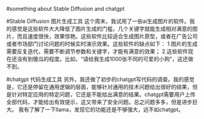 #something about Stable Diffusion and chatgpt

#Stable Diffusion 图片生成工具
这个周末，我试用了一些ai生成图片的软件。我的感觉是这些软件大大降低了图片生成的门槛，几个关键字就能生成相对满意的图片，而且速度很快，效果惊艳。这些软件比较适合生成图片原型，或者在广告公司或者市场部门讨论问题的时候实时演示效果。这些软件的缺点如下：
1.图片的生成需要反复迭代，需要不断调节参数和关键字，才能有满意的效果；
2.这些软件现在还没有到傻瓜的程度。比如，“请给我生成1000张不同的可爱的小狗”，这还做不到。

#chatgpt 代码生成工具
另外，我还做了初步的chatgpt写代码的调查。我的感觉是，它还是停留在通用逻辑的层面，能够针对通用的技术问题给出很好的结果，但是针对特定应用的特定问题，它还是不能给出满意的结果。chatgpt需要用户上传全部代码，才能给出有效提示，这又带来了安全问题。总之问题多多，但是进步巨大。
我有了解了一下llama，发现它的功能还是不够强大，远不如chatgpt。

